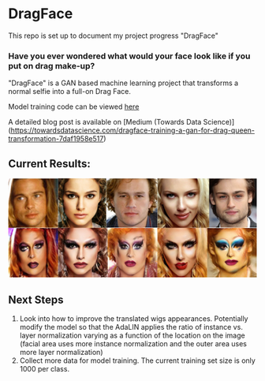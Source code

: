 # DragFace

This repo is set up to document my project progress "DragFace"


### Have you ever wondered what would your face look like if you put on drag make-up?
"DragFace" is a GAN based machine learning project that transforms a normal selfie into a full-on Drag Face.

Model training code can be viewed [here]()

A detailed blog post is available on [Medium (Towards Data Science)]
(https://towardsdatascience.com/dragface-training-a-gan-for-drag-queen-transformation-7daf1958e517)

## Current Results:

![](/image/header.jpg)


## Next Steps
1. Look into how to improve the translated wigs appearances. Potentially modify the model so that the AdaLIN applies the ratio of instance vs. layer normalization varying as a function of the location on the image (facial area uses more instance normalization and the outer area uses more layer normalization)
2. Collect more data for model training. The current training set size is only 1000 per class. 

